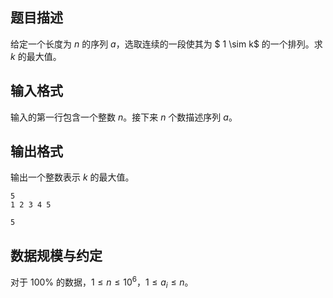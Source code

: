 ## 题目描述

给定一个长度为 $n$ 的序列 $a$，选取连续的一段使其为 $ 1 \sim k$ 的一个排列。求 $k$ 的最大值。

## 输入格式

输入的第一行包含一个整数 $n$。接下来 $n$ 个数描述序列 $a$。

## 输出格式

输出一个整数表示 $k$ 的最大值。


```input1
5
1 2 3 4 5
```


```output1
5
```

## 数据规模与约定

对于 $100\%$ 的数据，$1 \le n \le 10^6$，$1 \le a_i \le n$。
